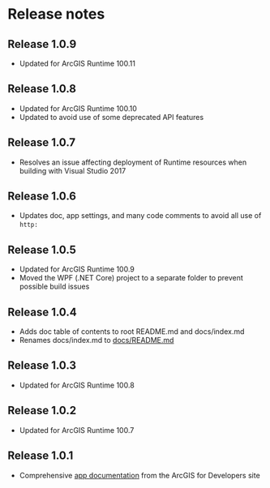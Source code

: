 # Release notes

## Release 1.0.9

- Updated for ArcGIS Runtime 100.11

## Release 1.0.8

- Updated for ArcGIS Runtime 100.10
- Updated to avoid use of some deprecated API features

## Release 1.0.7

- Resolves an issue affecting deployment of Runtime resources when building with Visual Studio 2017

## Release 1.0.6

- Updates doc, app settings, and many code comments to avoid all use of `http:`

## Release 1.0.5

- Updated for ArcGIS Runtime 100.9
- Moved the WPF (.NET Core) project to a separate folder to prevent possible build issues

## Release 1.0.4

- Adds doc table of contents to root README.md and docs/index.md
- Renames docs/index.md to [docs/README.md](/docs/README.md)

## Release 1.0.3

- Updated for ArcGIS Runtime 100.8

## Release 1.0.2

- Updated for ArcGIS Runtime 100.7

## Release 1.0.1

- Comprehensive [app documentation](/docs/README.md) from the ArcGIS for Developers site
